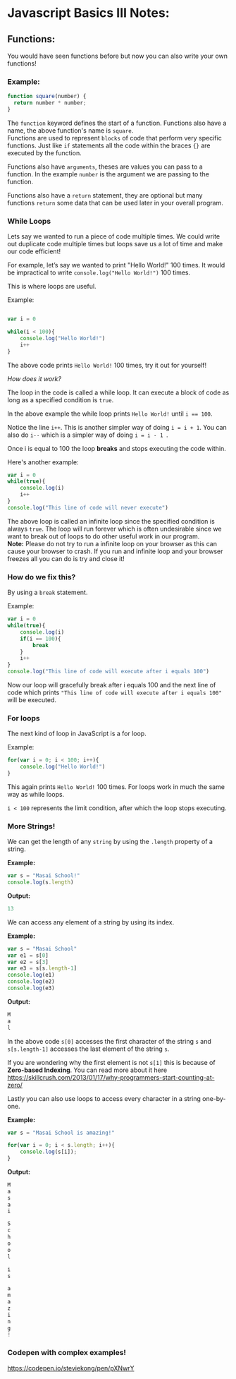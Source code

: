 # Javascript Basics III Notes:

## Functions:

You would have seen functions before but now you can also write your own functions!

### Example:

```javascript
function square(number) {
  return number * number;
}
```

The `function` keyword defines the start of a function. Functions also have a name, the above function's name is `square`.  
Functions are used to represent `blocks` of code that perform very specific functions. Just like `if` statements all the code within the braces `{}` are executed by the function. 

Functions also have `arguments`, theses are values you can pass to a function. In the example `number` is the argument we are passing to the function.

Functions also have a `return` statement, they are optional but many functions `return` some data that can be used later in your overall program. 

### While Loops

Lets say we wanted to run a piece of code multiple times. We could write out duplicate code multiple times but loops save us a lot of time and make our code efficient!

For example, let’s say we wanted to print "Hello World!" 100 times. It would be impractical to write `console.log("Hello World!")` 100 times. 

This is where loops are useful.

Example:

```javascript 

var i = 0

while(i < 100){
	console.log("Hello World!")
	i++
}

```

The above code prints ```Hello World!``` 100 times, try it out for yourself!

*How does it work?* 

The loop in the code is called a while loop. It can execute a block of code as long as a specified condition is ```true```. 

In the above example the while loop prints ```Hello World!``` until ```i == 100```.

Notice the line ```i++```. This is another simpler way of doing ``` i = i + 1 ```. You can also do ```i--``` which is a simpler way of doing ```i = i - 1 ```.

Once i is equal to 100 the loop **breaks** and stops executing the code within. 

Here's another example:

```javascript
var i = 0
while(true){
	console.log(i)
	i++
}
console.log("This line of code will never execute")
```

The above loop is called an infinite loop since the specified condition is always ```true```. The loop will run forever which is often undesirable since we want to break out of loops to do other useful work in our program.  
**Note:** Please do not try to run a infinite loop on your browser as this can cause your browser to crash. If you run and infinite loop and your browser freezes all you can do is try and close it!  

### How do we fix this?

By using a ```break``` statement. 

Example:

```javascript
var i = 0
while(true){
	console.log(i)
	if(i == 100){
		break
	}
	i++
}
console.log("This line of code will execute after i equals 100")
```

Now our loop will gracefully break after i equals 100 and the next line of code which prints ```"This line of code will execute after i equals 100"``` will be executed. 

### For loops

The next kind of loop in JavaScript is a for loop. 

Example:

```javascript 
for(var i = 0; i < 100; i++){
	console.log("Hello World!")
}
```

This again prints ```Hello World!``` 100 times. For loops work in much the same way as while loops.

`i < 100` represents the limit condition, after which the loop stops executing. 


### More Strings!

We can get the length of any `string` by using the `.length` property of a string.

**Example:**
```javascript
var s = "Masai School!"
console.log(s.length)
```

**Output:**
```javascript
13
```

We can access any element of a string by using its index.

**Example:**

```javascript
var s = "Masai School"
var e1 = s[0]
var e2 = s[3]
var e3 = s[s.length-1]
console.log(e1)
console.log(e2)
console.log(e3)
```

**Output:**
```javascript
M
a
l
```

In the above code `s[0]` accesses the first character of the string `s` and `s[s.length-1]` accesses the last element of the string `s`.

If you are wondering why the first element is not `s[1]` this is because of **Zero-based Indexing**. You can read more about it here https://skillcrush.com/2013/01/17/why-programmers-start-counting-at-zero/

Lastly you can also use loops to access every character in a string one-by-one. 

**Example:**

```javascript
var s = "Masai School is amazing!"

for(var i = 0; i < s.length; i++){
	console.log(s[i]);
}
```

**Output:**

```javascript
M
a
s
a
i

S
c
h
o
o
l

i
s

a
m
a
z
i
n
g
!
```


### Codepen with complex examples!

https://codepen.io/steviekong/pen/pXNwrY







